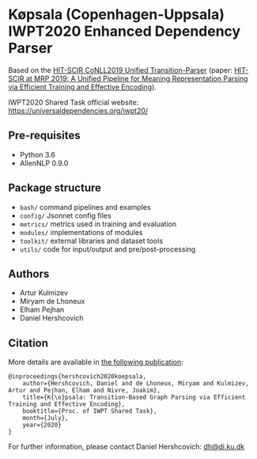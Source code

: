 # Køpsala (Copenhagen-Uppsala) IWPT2020 Enhanced Dependency Parser

Based on the [HIT-SCIR CoNLL2019 Unified Transition-Parser](https://github.com/DreamerDeo/HIT-SCIR-CoNLL2019)
(paper: [HIT-SCIR at MRP 2019: A Unified Pipeline for Meaning Representation Parsing via Efficient Training and Effective Encoding](https://www.aclweb.org/anthology/K19-2007.pdf)).

IWPT2020 Shared Task official website: <https://universaldependencies.org/iwpt20/>

## Pre-requisites

- Python 3.6
- AllenNLP 0.9.0

## Package structure

* `bash/` command pipelines and examples
* `config/` Jsonnet config files
* `metrics/` metrics used in training and evaluation
* `modules/` implementations of modules
* `toolkit/` external libraries and dataset tools
* `utils/` code for input/output and pre/post-processing

## Authors

- Artur Kulmizev
- Miryam de Lhoneux
- Elham Pejhan
- Daniel Hershcovich

## Citation

More details are available in [the following publication](https://arxiv.org/abs/2005.12094):

    @inproceedings{hershcovich2020koepsala,
        author={Hershcovich, Daniel and de Lhoneux, Miryam and Kulmizev, Artur and Pejhan, Elham and Nivre, Joakim},
        title={K{\o}psala: Transition-Based Graph Parsing via Efficient Training and Effective Encoding},
        booktitle={Proc. of IWPT Shared Task},
        month={July},
        year={2020}
    }

For further information, please contact Daniel Hershcovich: <dh@di.ku.dk>
